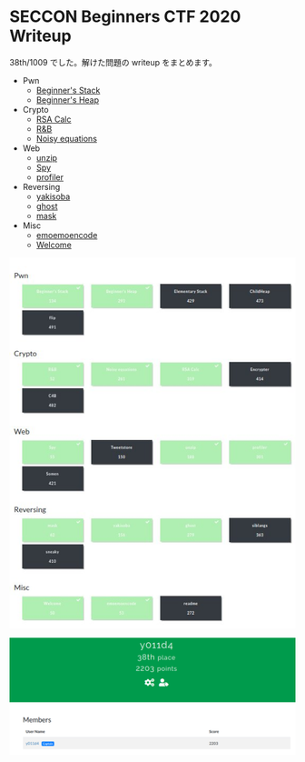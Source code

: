 # SECCON Beginners CTF 2020 Writeup

38th/1009 でした。解けた問題の writeup をまとめます。

* Pwn
  * [Beginner's Stack](https://github.com/y011d4/ctf4b-2020-writeup/tree/master/pwn/beginners_stack)
  * [Beginner's Heap](https://github.com/y011d4/ctf4b-2020-writeup/tree/master/pwn/beginners_heap)
* Crypto
  * [RSA Calc](https://github.com/y011d4/ctf4b-2020-writeup/tree/master/crypto/rsa_calc)
  * [R&B](https://github.com/y011d4/ctf4b-2020-writeup/tree/master/crypto/r_and_b)
  * [Noisy equations](https://github.com/y011d4/ctf4b-2020-writeup/tree/master/crypto/noisy_equations)
* Web
  * [unzip](https://github.com/y011d4/ctf4b-2020-writeup/tree/master/web/unzip)
  * [Spy](https://github.com/y011d4/ctf4b-2020-writeup/tree/master/web/spy)
  * [profiler](https://github.com/y011d4/ctf4b-2020-writeup/tree/master/web/profiler)
* Reversing
  * [yakisoba](https://github.com/y011d4/ctf4b-2020-writeup/tree/master/reversing/yakisoba)
  * [ghost](https://github.com/y011d4/ctf4b-2020-writeup/tree/master/reversing/ghost)
  * [mask](https://github.com/y011d4/ctf4b-2020-writeup/tree/master/reversing/mask)
* Misc
  * [emoemoencode](https://github.com/y011d4/ctf4b-2020-writeup/tree/master/misc/emoemoencode)
  * [Welcome](https://github.com/y011d4/ctf4b-2020-writeup/tree/master/misc/welcome)




![](https://github.com/y011d4/ctf4b-2020-writeup/blob/images/solved_problems.png)

![](https://github.com/y011d4/ctf4b-2020-writeup/blob/images/points.png)
